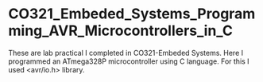 # CO321_Embeded_Systems_Programming_AVR_Microcontrollers_in_C
These are lab practical I completed in CO321-Embeded Systems.
Here I programmed an ATmega328P microcontroller using C language.
For this I used <avr/io.h> library.
